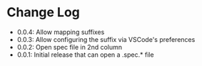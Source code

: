 # Change Log

* 0.0.4: Allow mapping suffixes
* 0.0.3: Allow configuring the suffix via VSCode's preferences
* 0.0.2: Open spec file in 2nd column
* 0.0.1: Initial release that can open a .spec.* file